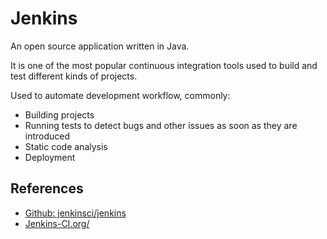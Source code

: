 # Jenkins

An open source application written in Java.

It is one of the most popular continuous integration tools used to build and test different kinds of projects.

Used to automate development workflow, commonly:

-   Building projects
-   Running tests to detect bugs and other issues as soon as they are introduced
-   Static code analysis
-   Deployment

## References

-   [Github: jenkinsci/jenkins](https://github.com/jenkinsci/jenkins)
-   [Jenkins-CI.org/](https://jenkins-ci.org)
